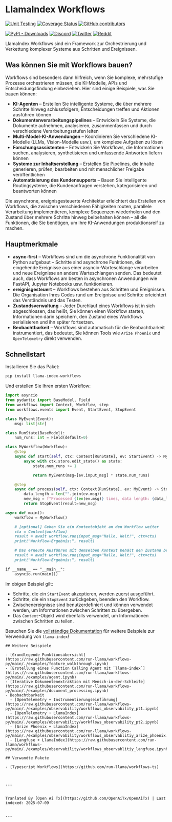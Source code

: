 # LlamaIndex Workflows

[![Unit Testing](https://github.com/run-llama/workflows/actions/workflows/test.yml/badge.svg)](https://github.com/run-llama/workflows/actions/workflows/test.yml)
[![Coverage Status](https://coveralls.io/repos/github/run-llama/workflows/badge.svg?branch=main)](https://coveralls.io/github/run-llama/workflows?branch=main)
[![GitHub contributors](https://img.shields.io/github/contributors/run-llama/workflows)](https://github.com/run-llama/llama-index-workflows/graphs/contributors)


[![PyPI - Downloads](https://img.shields.io/pypi/dm/llama-index-workflows)](https://pypi.org/project/llama-index-workflows/)
[![Discord](https://img.shields.io/discord/1059199217496772688)](https://discord.gg/dGcwcsnxhU)
[![Twitter](https://img.shields.io/twitter/follow/llama_index)](https://x.com/llama_index)
[![Reddit](https://img.shields.io/reddit/subreddit-subscribers/LlamaIndex?style=plastic&logo=reddit&label=r%2FLlamaIndex&labelColor=white)](https://www.reddit.com/r/LlamaIndex/)

LlamaIndex Workflows sind ein Framework zur Orchestrierung und Verkettung komplexer Systeme aus Schritten und Ereignissen.

## Was können Sie mit Workflows bauen?

Workflows sind besonders dann hilfreich, wenn Sie komplexe, mehrstufige Prozesse orchestrieren müssen, die KI-Modelle, APIs und Entscheidungsfindung einbeziehen. Hier sind einige Beispiele, was Sie bauen können:

- **KI-Agenten** – Erstellen Sie intelligente Systeme, die über mehrere Schritte hinweg schlussfolgern, Entscheidungen treffen und Aktionen ausführen können
- **Dokumentenverarbeitungspipelines** – Entwickeln Sie Systeme, die Dokumente aufnehmen, analysieren, zusammenfassen und durch verschiedene Verarbeitungsstufen leiten
- **Multi-Model-KI-Anwendungen** – Koordinieren Sie verschiedene KI-Modelle (LLMs, Vision-Modelle usw.), um komplexe Aufgaben zu lösen
- **Forschungsassistenten** – Entwickeln Sie Workflows, die Informationen suchen, analysieren, synthetisieren und umfassende Antworten liefern können
- **Systeme zur Inhaltserstellung** – Erstellen Sie Pipelines, die Inhalte generieren, prüfen, bearbeiten und mit menschlicher Freigabe veröffentlichen
- **Automatisierung des Kundensupports** – Bauen Sie intelligente Routingsysteme, die Kundenanfragen verstehen, kategorisieren und beantworten können

Die asynchrone, ereignisgesteuerte Architektur erleichtert das Erstellen von Workflows, die zwischen verschiedenen Fähigkeiten routen, parallele Verarbeitung implementieren, komplexe Sequenzen wiederholen und den Zustand über mehrere Schritte hinweg beibehalten können – all die Funktionen, die Sie benötigen, um Ihre KI-Anwendungen produktionsreif zu machen.
## Hauptmerkmale

- **async-first** – Workflows sind um die asynchrone Funktionalität von Python aufgebaut – Schritte sind asynchrone Funktionen, die eingehende Ereignisse aus einer asyncio-Warteschlange verarbeiten und neue Ereignisse an andere Warteschlangen senden. Das bedeutet auch, dass Workflows am besten in asynchronen Anwendungen wie FastAPI, Jupyter Notebooks usw. funktionieren.
- **ereignisgesteuert** – Workflows bestehen aus Schritten und Ereignissen. Die Organisation Ihres Codes rund um Ereignisse und Schritte erleichtert das Verständnis und das Testen.
- **Zustandsverwaltung** – Jeder Durchlauf eines Workflows ist in sich abgeschlossen, das heißt, Sie können einen Workflow starten, Informationen darin speichern, den Zustand eines Workflows serialisieren und ihn später fortsetzen.
- **Beobachtbarkeit** – Workflows sind automatisch für die Beobachtbarkeit instrumentiert, das bedeutet, Sie können Tools wie `Arize Phoenix` und `OpenTelemetry` direkt verwenden.

## Schnellstart

Installieren Sie das Paket:

```bash
pip install llama-index-workflows
```

Und erstellen Sie Ihren ersten Workflow:

```python
import asyncio
from pydantic import BaseModel, Field
from workflows import Context, Workflow, step
from workflows.events import Event, StartEvent, StopEvent

class MyEvent(Event):
    msg: list[str]

class RunState(BaseModel):
    num_runs: int = Field(default=0)

class MyWorkflow(Workflow):
    @step
    async def start(self, ctx: Context[RunState], ev: StartEvent) -> MyEvent:
        async with ctx.store.edit_state() as state:
            state.num_runs += 1

            return MyEvent(msg=[ev.input_msg] * state.num_runs)

    @step
    async def process(self, ctx: Context[RunState], ev: MyEvent) -> StopEvent:
        data_length = len("".join(ev.msg))
        new_msg = f"Processed {len(ev.msg)} times, data length: {data_length}"
        return StopEvent(result=new_msg)

async def main():
    workflow = MyWorkflow()
```
```markdown
    # [optional] Geben Sie ein Kontextobjekt an den Workflow weiter
    ctx = Context(workflow)
    result = await workflow.run(input_msg="Hallo, Welt!", ctx=ctx)
    print("Workflow-Ergebnis:", result)

    # Das erneute Ausführen mit demselben Kontext behält den Zustand bei
    result = await workflow.run(input_msg="Hallo, Welt!", ctx=ctx)
    print("Workflow-Ergebnis:", result)

if __name__ == "__main__":
    asyncio.run(main())
```

Im obigen Beispiel gilt:
- Schritte, die ein `StartEvent` akzeptieren, werden zuerst ausgeführt.
- Schritte, die ein `StopEvent` zurückgeben, beenden den Workflow.
- Zwischenereignisse sind benutzerdefiniert und können verwendet werden, um Informationen zwischen Schritten zu übergeben.
- Das `Context`-Objekt wird ebenfalls verwendet, um Informationen zwischen Schritten zu teilen.

Besuchen Sie die [vollständige Dokumentation](https://docs.llamaindex.ai/en/stable/understanding/workflows/) für weitere Beispiele zur Verwendung von `llama-index`!
```
## Weitere Beispiele

- [Grundlegende Funktionsübersicht](https://raw.githubusercontent.com/run-llama/workflows-py/main/./examples/feature_walkthrough.ipynb)
- [Erstellung eines Function Calling Agent mit `llama-index`](https://raw.githubusercontent.com/run-llama/workflows-py/main/./examples/agent.ipynb)
- [Iterative Dokumentenextraktion mit Mensch-in-der-Schleife](https://raw.githubusercontent.com/run-llama/workflows-py/main/./examples/document_processing.ipynb)
- Beobachtbarkeit
  - [OpenTelemetry + Instrumentierungseinführung](https://raw.githubusercontent.com/run-llama/workflows-py/main/./examples/observability/workflows_observability_pt1.ipynb)
  - [OpenTelemetry + LlamaIndex](https://raw.githubusercontent.com/run-llama/workflows-py/main/./examples/observability/workflows_observability_pt2.ipynb)
  - [Arize Phoenix + LlamaIndex](https://raw.githubusercontent.com/run-llama/workflows-py/main/./examples/observability/workflows_observablitiy_arize_phoenix.ipynb)
  - [Langfuse + LlamaIndex](https://raw.githubusercontent.com/run-llama/workflows-py/main/./examples/observability/workflows_observablitiy_langfuse.ipynb)

## Verwandte Pakete

- [Typescript Workflows](https://github.com/run-llama/workflows-ts)


---

Tranlated By [Open Ai Tx](https://github.com/OpenAiTx/OpenAiTx) | Last indexed: 2025-07-09

---